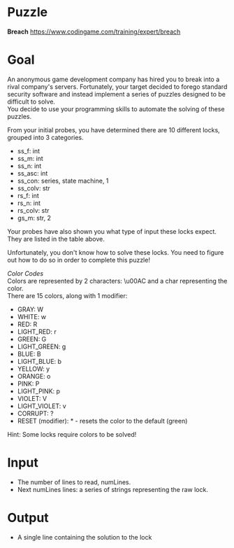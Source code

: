 # Puzzle
**Breach** https://www.codingame.com/training/expert/breach

# Goal
An anonymous game development company has hired you to break into a rival company's servers. Fortunately, your target decided to forego standard security software and instead implement a series of puzzles designed to be difficult to solve.   
You decide to use your programming skills to automate the solving of these puzzles.

From your initial probes, you have determined there are 10 different locks, grouped into 3 categories.  
- ss_f: int
- ss_m: int
- ss_n: int
- ss_asc: int
- ss_con: series, state machine, 1
- ss_colv: str
- rs_f: int
- rs_n: int
- rs_colv: str
- gs_m: str, 2

Your probes have also shown you what type of input these locks expect. They are listed in the table above.

Unfortunately, you don't know how to solve these locks. You need to figure out how to do so in order to complete this puzzle!

*Color Codes*  
Colors are represented by 2 characters: \u00AC and a char representing the color.  
There are 15 colors, along with 1 modifier:  
- GRAY: W
- WHITE: w
- RED: R
- LIGHT_RED: r
- GREEN: G
- LIGHT_GREEN: g
- BLUE: B
- LIGHT_BLUE: b
- YELLOW: y
- ORANGE: o
- PINK: P
- LIGHT_PINK: p
- VIOLET: V
- LIGHT_VIOLET: v
- CORRUPT: ?
- RESET (modifier): * - resets the color to the default (green)

Hint: Some locks require colors to be solved!

# Input
* The number of lines to read, numLines.
* Next numLines lines: a series of strings representing the raw lock.

# Output
* A single line containing the solution to the lock
